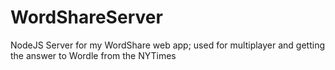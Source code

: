 # WordShareServer
NodeJS Server for my WordShare web app; used for multiplayer and getting the answer to Wordle from the NYTimes

